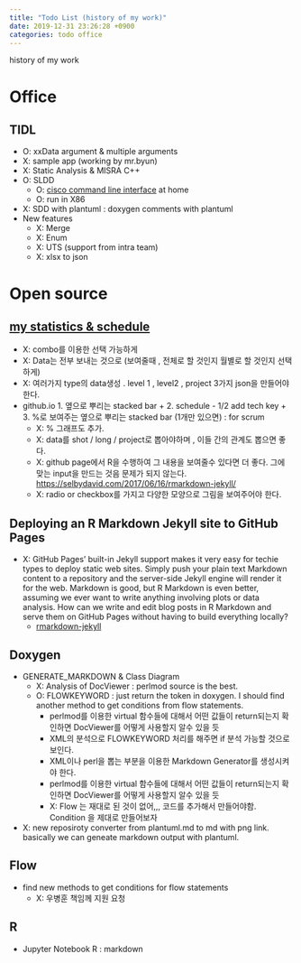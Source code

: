 ```yaml
---
title: "Todo List (history of my work)"
date: 2019-12-31 23:26:28 +0900
categories: todo office
---
```

history of my work

# Office
## TIDL
- O: xxData argument & multiple arguments
- X: sample app (working by mr.byun)
- X: Static Analysis & MISRA C++
- O: SLDD 
  - O: [cisco command line interface](https://github.com/cheoljoo/cisco_style_CLI) at home
  - O: run in X86
- X: SDD with plantuml : doxygen comments with plantuml
- New features
  - X: Merge
  - X: Enum
  - X: UTS (support from intra team)
  - X: xlsx to json

# Open source
## [my statistics & schedule](https://github.com/cheoljoo/cheoljoo.github.io)
- X: combo를 이용한 선택 가능하게
- X: Data는 전부 보내는 것으로 (보여줄때 , 전체로 할 것인지 월별로 할 것인지 선택하게)
- X: 여러가지 type의 data생성 . level 1 , level2 ,  project 3가지  json을 만들어야 한다.
- github.io  1. 옆으로 뿌리는  stacked bar  +  2. schedule - 1/2 add tech key + 3. %로 보여주는 옆으로 뿌리는 stacked bar (1개만 있으면)  : for scrum
  - X: % 그래프도 추가.
  - X: data를 shot / long / project로 뽑아야하며 , 이들 간의 관계도 뽑으면 좋다.
  - X: github page에서 R을 수행하여 그 내용을 보여줄수 있다면 더 좋다. 그에 맞는 input을 만드는 것음 문제가 되지 않는다.  https://selbydavid.com/2017/06/16/rmarkdown-jekyll/
  - X: radio or checkbox를 가지고 다양한 모양으로 그림을 보여주어야 한다.

## Deploying an R Markdown Jekyll site to GitHub Pages
- X: GitHub Pages’ built-in Jekyll support makes it very easy for techie types to deploy static web sites. Simply push your plain text Markdown content to a repository and the server-side Jekyll engine will render it for the web.
Markdown is good, but R Markdown is even better, assuming we ever want to write anything involving plots or data analysis. How can we write and edit blog posts in R Markdown and serve them on GitHub Pages without having to build everything locally?
  - [rmarkdown-jekyll](https://selbydavid.com/2017/06/16/rmarkdown-jekyll/)

## Doxygen
- GENERATE_MARKDOWN & Class Diagram
  - X: Analysis of DocViewer : perlmod source is the best.
  - O: FLOWKEYWORD : just return the token in doxygen.  I should find another method to get conditions from flow statements.
    - perlmod를 이용한 virtual 함수들에 대해서 어떤 값들이 return되는지 확인하면 DocViewer를 어떻게 사용할지 알수 있을 듯
    - XML의 분석으로 FLOWKEYWORD 처리를 해주면 if 분석 가능할 것으로 보인다.
    - XML이나 perl을 뽑는 부분을 이용한 Markdown Generator를 생성시켜야 한다.
    - perlmod를 이용한 virtual 함수들에 대해서 어떤 값들이 return되는지 확인하면 DocViewer를 어떻게 사용할지 알수 있을 듯
    - X: Flow 는 재대로 된 것이 없어,,,  코드를 추가해서 만들어야함.  Condition 을 제대로 만들어보자
- X: new reposiroty converter from plantuml.md to md with png link. basically we can geneate markdown output with plantuml.

## Flow
- find new methods to get conditions for flow statements
    - X: 우병훈 책임께 지원 요청

## R
- Jupyter Notebook R  : markdown

